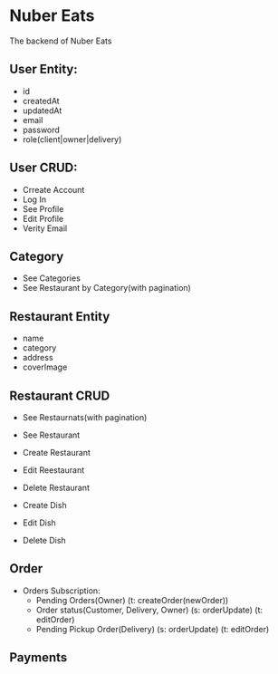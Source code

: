 # Nuber Eats

The backend of Nuber Eats

## User Entity:

- id
- createdAt
- updatedAt
- email
- password
- role(client|owner|delivery)

## User CRUD:

- Crreate Account
- Log In
- See Profile
- Edit Profile
- Verity Email

## Category

- See Categories
- See Restaurant by Category(with pagination)

## Restaurant Entity

- name
- category
- address
- coverImage

## Restaurant CRUD

- See Restaurnats(with pagination)
- See Restaurant
- Create Restaurant
- Edit Reestaurant
- Delete Restaurant

- Create Dish
- Edit Dish
- Delete Dish

## Order

- Orders Subscription:
  - Pending Orders(Owner) (t: createOrder(newOrder))
  - Order status(Customer, Delivery, Owner) (s: orderUpdate) (t: editOrder)
  - Pending Pickup Order(Delivery) (s: orderUpdate) (t: editOrder)

## Payments
